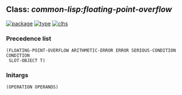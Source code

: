 ## Class: ***common-lisp:floating-point-overflow***
[![package](https://img.shields.io/badge/Package-COMMON--LISP-5f9ea0.svg?style=social&colorA=999999)](../) [![type](https://img.shields.io/badge/Type-Class-5f9ea0.svg?style=social&colorA=999999)](../#class) [![clhs](https://img.shields.io/badge/CLHS-FLOATING--POINT--OVERFLOW-5f9ea0.svg?style=social&colorA=999999)](http://www.lispworks.com/documentation/HyperSpec/Body/e_floa_2.htm) 
### Precedence list
```
(FLOATING-POINT-OVERFLOW ARITHMETIC-ERROR ERROR SERIOUS-CONDITION CONDITION
 SLOT-OBJECT T)
```
### Initargs
```
(OPERATION OPERANDS)
```

